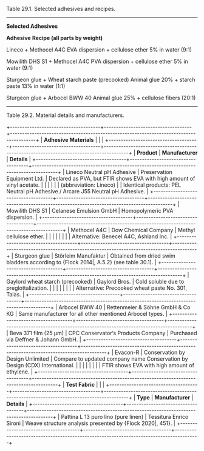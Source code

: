 Table 29.1. Selected adhesives and recipes.

  ------------------------------------------------ ----------------------------------------------------
  **Selected Adhesives**                           

  **Adhesive**                                     **Recipe (all parts by weight)**

  Lineco + Methocel A4C                            EVA dispersion + cellulose ether 5% in water (9:1)

  Mowilith DHS S1 + Methocel A4C                   PVA dispersion + cellulose ether 5% in water (9:1)

  Sturgeon glue + Wheat starch paste (precooked)   Animal glue 20% + starch paste 13% in water (1:1)

  Sturgeon glue + Arbocel BWW 40                   Animal glue 25% + cellulose fibers (20:1)
  ------------------------------------------------ ----------------------------------------------------

Table 29.2. Material details and manufacturers.

+-------------------------------------+------------------------------------+----------------------------------------------------------------------------------------+
| **Adhesive Materials**              |                                    |                                                                                        |
+-------------------------------------+------------------------------------+----------------------------------------------------------------------------------------+
| **Product**                         | **Manufacturer**                   | **Details**                                                                            |
+-------------------------------------+------------------------------------+----------------------------------------------------------------------------------------+
| Lineco Neutral pH Adhesive          | Preservation Equipment Ltd.        | Declared as PVA, but FTIR shows EVA with high amount of vinyl acetate.                 |
|                                     |                                    |                                                                                        |
| (abbreviation: Lineco)              |                                    | Identical products: PEL Neutral pH Adhesive / Arcare J55 Neutral pH Adhesive.          |
+-------------------------------------+------------------------------------+----------------------------------------------------------------------------------------+
| Mowilith DHS S1                     | Celanese Emulsion GmbH             | Homopolymeric PVA dispersion.                                                          |
+-------------------------------------+------------------------------------+----------------------------------------------------------------------------------------+
| Methocel A4C                        | Dow Chemical Company               | Methyl cellulose ether.                                                                |
|                                     |                                    |                                                                                        |
|                                     |                                    | Alternative: Benecel A4C, Ashland Inc.                                                 |
+-------------------------------------+------------------------------------+----------------------------------------------------------------------------------------+
| Sturgeon glue                       | Störleim Manufaktur                | Obtained from dried swim bladders according to {Flock 2014\|, A.5.2} (see table 30.1). |
+-------------------------------------+------------------------------------+----------------------------------------------------------------------------------------+
| Gaylord wheat starch (precooked)    | Gaylord Bros.                      | Cold soluble due to preglottalization.                                                 |
|                                     |                                    |                                                                                        |
|                                     |                                    | Alternative: Precooked wheat paste No. 301, Talas.                                     |
+-------------------------------------+------------------------------------+----------------------------------------------------------------------------------------+
| Arbocel BWW 40                      | Rettenmeier & Söhne GmbH & Co KG   | Same manufacturer for all other mentioned Arbocel types.                               |
+-------------------------------------+------------------------------------+----------------------------------------------------------------------------------------+
| Beva 371 film (25 µm)               | CPC Conservator‘s Products Company | Purchased via Deffner & Johann GmbH.                                                   |
+-------------------------------------+------------------------------------+----------------------------------------------------------------------------------------+
| Evacon-R                            | Conservation by Design Unlimited   | Compare to updated company name Conservation by Design (CDX) International.            |
|                                     |                                    |                                                                                        |
|                                     |                                    | FTIR shows EVA with high amount of ethylene.                                           |
+-------------------------------------+------------------------------------+----------------------------------------------------------------------------------------+
| **Test Fabric**                     |                                    |                                                                                        |
+-------------------------------------+------------------------------------+----------------------------------------------------------------------------------------+
| **Type**                            | **Manufacturer**                   | **Details**                                                                            |
+-------------------------------------+------------------------------------+----------------------------------------------------------------------------------------+
| Pattina L 13 puro lino (pure linen) | Tessitura Enrico Sironi            | Weave structure analysis presented by {Flock 2020\|, 451}.                             |
+-------------------------------------+------------------------------------+----------------------------------------------------------------------------------------+
